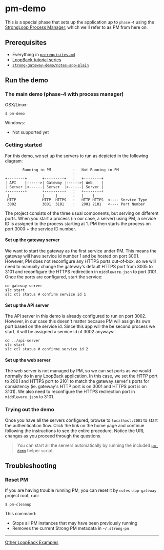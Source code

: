 # pm-demo

This is a special phase that sets up the application up to `phase-4` using the
[StrongLoop Process Manager](http://docs.strongloop.com/display/SLC/Using+Process+Manager),
which we'll refer to as PM from here on.

## Prerequisites

- Everything in [`prerequisites.md`](../../../doc/prerequisites.md)
- [LoopBack tutorial series](https://github.com/strongloop/loopback-example#tutorial-series)
- [`strong-gateway-demo/notes-app-plain`](../../../notes-app-plain)

## Run the demo

### The main demo (phase-4 with process manager)

OSX/Linux:

```
$ pm-demo
```

Windows:

- Not supported yet

### Getting started

For this demo, we set up the servers to run as depicted in the following
diagram:

```
        Running in PM          :   Not Running in PM
                               :
+--------+       +---------+   :   +--------+
| API    |------>| Gateway |---:-->| Web    |
| Server |<------| Server  |<--:---| Server |
+--------+       +---------+   :   +--------+
 |               |     |       :   |    |
 HTTP            HTTP  HTTPS   :   HTTP HTTPS  <---- Service Type
 3002            3001  3101    :   2001 2101   <---- Port Number
```

The project consists of the three usual components, but serving on different
ports. When you start a process (in our case, a server) using PM, a service ID
is assigned to the process starting at 1. PM then starts the process on port
3000 + the service ID number.

#### Set up the gateway server

We want to start the gateway as the first service under PM. This means the
gateway will have service id number 1 and be hosted on port 3001.  However, PM
does not reconfigure any HTTPS ports out-of-box, so we will need to manually
change the gateway's default HTTPS port from 3005 to 3101 and reconfigure the
HTTPS redirection in `middleware.json` to port 3101. Once the ports are
configured, start the service:

```
cd gateway-server
slc start
slc ctl status # confirm service id 1
```

#### Set up the API server

The API server in this demo is already configured to run on port 3002. However,
in our case this doesn't matter because PM will assign its own port based on the
service id. Since this app will the be second process we start, it will be
assigned a service id of 3002 anyways:

```
cd ../api-server
slc start
slc ctl status # confirme service id 2
```

#### Set up the web server

The web server is not managed by PM, so we can set ports as we would normally do
in any LoopBack application. In this case, we set the HTTP port to 2001 and
HTTPS port to 2101 to match the gateway server's ports for consistency (ie. 
gateway's HTTP port is on 3001 and HTTPS port is on 3101). We also need to
reconfigure the HTTPS redirection port in `middleware.json` to 3101.

### Trying out the demo

Once you have all the servers configured, browse to `localhost:2001` to start
the authentication flow. Click the link on the home page and continue following
the instructions to see the entire procedure. Notice the URL changes as you
proceed through the questions.

> You can start all the servers automatically by running the included [`pm-demo`](../../pm-demo)
helper script.

## Troubleshooting

### Reset PM

If you are having trouble running PM, you can reset it by `notes-app-gateway` project root, run:

```
$ pm-cleanup
```

This command:

- Stops all PM instances that may have been previously running
- Removes the current Strong PM metadata in `~/.strong-pm`

---

[Other LoopBack Examples](https://github.com/strongloop/loopback-example)
